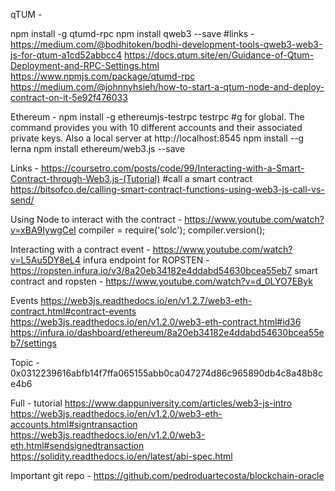 qTUM -

npm install -g qtumd-rpc
npm install qweb3 --save
#links -
https://medium.com/@bodhitoken/bodhi-development-tools-qweb3-web3-js-for-qtum-a1cd52abbcc4
https://docs.qtum.site/en/Guidance-of-Qtum-Deployment-and-RPC-Settings.html
https://www.npmjs.com/package/qtumd-rpc
https://medium.com/@johnnyhsieh/how-to-start-a-qtum-node-and-deploy-contract-on-it-5e92f476033


Ethereum -
npm install -g ethereumjs-testrpc
testrpc
#g for global. The command provides you with 10 different accounts and their associated private keys. Also a local server at http://localhost:8545
npm install --g lerna
npm install ethereum/web3.js --save

Links -
https://coursetro.com/posts/code/99/Interacting-with-a-Smart-Contract-through-Web3.js-(Tutorial)
#call a smart contract
https://bitsofco.de/calling-smart-contract-functions-using-web3-js-call-vs-send/


Using Node to interact with the contract - https://www.youtube.com/watch?v=xBA9IywgCeI
compiler = require('solc');
compiler.version();


Interacting with a contract event - https://www.youtube.com/watch?v=L5Au5DY8eL4
infura endpoint for ROPSTEN - https://ropsten.infura.io/v3/8a20eb34182e4ddabd54630bcea55eb7
smart contract and ropsten - https://www.youtube.com/watch?v=d_0LYO7EByk

Events
https://web3js.readthedocs.io/en/v1.2.7/web3-eth-contract.html#contract-events
https://web3js.readthedocs.io/en/v1.2.0/web3-eth-contract.html#id36
https://infura.io/dashboard/ethereum/8a20eb34182e4ddabd54630bcea55eb7/settings


Topic - 0x0312239616abfb14f7ffa065155abb0ca047274d86c965890db4c8a48b8ce4b6


Full - tutorial
https://www.dappuniversity.com/articles/web3-js-intro
https://web3js.readthedocs.io/en/v1.2.0/web3-eth-accounts.html#signtransaction
https://web3js.readthedocs.io/en/v1.2.0/web3-eth.html#sendsignedtransaction
https://solidity.readthedocs.io/en/latest/abi-spec.html


Important git repo - https://github.com/pedroduartecosta/blockchain-oracle





